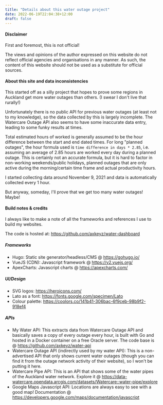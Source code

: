 ```yaml
---
title: "Details about this water outage project"
date: 2022-06-19T22:04:38+12:00
draft: false
---
```


#### Disclaimer

First and foremost, this is not official! 

The views and opinions of the author expressed on this website do not reflect official agencies and organisations in any manner. As such, the content of this website should not be used as a substitute for official sources.

#### About this site and data inconsistencies

This started off as a silly project that hopes to prove some regions in Auckland get more water outages than others. (I swear I don't live that rurally!)

Unfortunately there is no public API for previous water outages (at least not to my knowledge), so the data collected by this is largely incomplete. The Watercare Outage API also seems to have some inaccurate data entry, leading to some funky results at times.

Total estimated hours of worked is generally assumed to be the hour difference between the start and end dated times. For long "planned outages", the hour formula used is `time difference in days * 2.85`, i.e. assuming an average of 2.85 hours are worked every day during a planned outage. This is certainly not an accurate formula, but it is hard to factor in non-working weekends/public holidays, planned outages that are only active during the morning/certain time frame and actual productivity hours.

I started collecting data around November 9, 2021 and data is automatically collected every 1 hour.

But anyway, someday, I'll prove that we get too many water outages! Maybe!

#### Build notes & credits

I always like to make a note of all the frameworks and references I use to build my websites.

The code is hosted at: https://github.com/axkeyz/water-dashboard

##### Frameworks
- Hugo: Static site generator/headless/CMS @ https://gohugo.io/
- VueJS (CDN): Javascript framework @ https://v2.vuejs.org/
- ApexCharts: Javascript charts @ https://apexcharts.com/

##### UI/Design
- SVG logos: https://heroicons.com/
- Lato as a font: https://fonts.google.com/specimen/Lato
- Colour palette: https://coolors.co/141b41-306bac-6f9ceb-98b9f2-918ef4

##### APIs
- My Water API: This extracts data from Watercare Outage API and basically saves a copy of every outage every hour, is built with Go and hosted in a Docker container on a free Oracle server. The code base is @ https://github.com/axkeyz/water-api
- Watercare Outage API (indirectly used by my water API): This is a non-advertised API that only shows current water outages (though you can find it from the outage network activity of their website), so I won't be putting it here.
- Watercare Pipe API: This is an API that shows some of the water pipes of the Auckland water network. Explore it @ https://data-watercare.opendata.arcgis.com/datasets/Watercare::water-pipe/explore
- Google Maps Javascript API: Locations are always easy to see with a good map! Documentation @ https://developers.google.com/maps/documentation/javascript